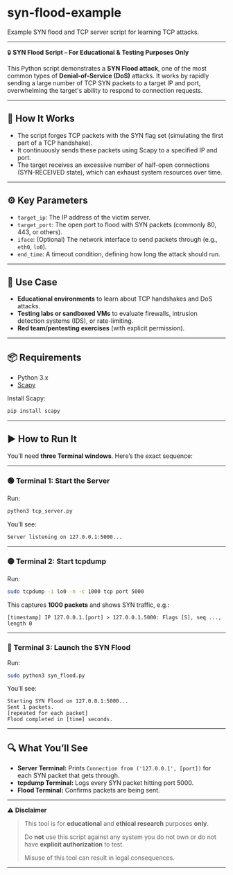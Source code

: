 # syn-flood-example

Example SYN flood and TCP server script for learning TCP attacks.

---

🔒 **SYN Flood Script – For Educational & Testing Purposes Only**

This Python script demonstrates a **SYN Flood attack**, one of the most common types of **Denial-of-Service (DoS)** attacks. It works by rapidly sending a large number of TCP SYN packets to a target IP and port, overwhelming the target's ability to respond to connection requests.

---

## 🚧 How It Works

- The script forges TCP packets with the SYN flag set (simulating the first part of a TCP handshake).
- It continuously sends these packets using Scapy to a specified IP and port.
- The target receives an excessive number of half-open connections (SYN-RECEIVED state), which can exhaust system resources over time.

---

## ⚙️ Key Parameters

- `target_ip`: The IP address of the victim server.
- `target_port`: The open port to flood with SYN packets (commonly 80, 443, or others).
- `iface`: (Optional) The network interface to send packets through (e.g., `eth0`, `lo0`).
- `end_time`: A timeout condition, defining how long the attack should run.

---

## 🧪 Use Case

- **Educational environments** to learn about TCP handshakes and DoS attacks.
- **Testing labs or sandboxed VMs** to evaluate firewalls, intrusion detection systems (IDS), or rate-limiting.
- **Red team/pentesting exercises** (with explicit permission).

---

## 📦 Requirements

- Python 3.x
- [Scapy](https://scapy.net/)

Install Scapy:

```bash
pip install scapy
````

---

## ▶️ How to Run It

You’ll need **three Terminal windows**. Here’s the exact sequence:

---

### 🟢 Terminal 1: Start the Server

Run:

```bash
python3 tcp_server.py
```

You’ll see:

```
Server listening on 127.0.0.1:5000...
```

---

### 🟡 Terminal 2: Start tcpdump

Run:

```bash
sudo tcpdump -i lo0 -n -c 1000 tcp port 5000
```

This captures **1000 packets** and shows SYN traffic, e.g.:

```
[timestamp] IP 127.0.0.1.[port] > 127.0.0.1.5000: Flags [S], seq ..., length 0
```

---

### 🔴 Terminal 3: Launch the SYN Flood

Run:

```bash
sudo python3 syn_flood.py
```

You’ll see:

```
Starting SYN Flood on 127.0.0.1:5000...
Sent 1 packets.
[repeated for each packet]
Flood completed in [time] seconds.
```

---

## 🔍 What You’ll See

* **Server Terminal:** Prints `Connection from ('127.0.0.1', [port])` for each SYN packet that gets through.
* **tcpdump Terminal:** Logs every SYN packet hitting port 5000.
* **Flood Terminal:** Confirms packets are being sent.

---

⚠️ **Disclaimer**

> This tool is for **educational** and **ethical research** purposes **only**.
>
> Do **not** use this script against any system you do not own or do not have **explicit authorization** to test.
>
> Misuse of this tool can result in legal consequences.

---

